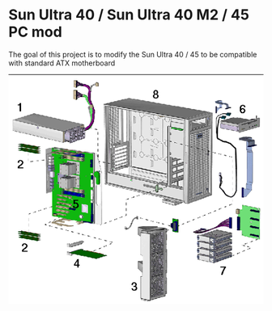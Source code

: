 # Sun Ultra 40 / Sun Ultra 40 M2 / 45 PC mod

The goal of this project is to modify the Sun Ultra 40 / 45 to be compatible with standard ATX motherboard

![](full-system.gif)
